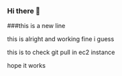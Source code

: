### Hi there 👋

###this is a new line

this is alright and working fine i guess

this is to check git pull in ec2 instance 

hope it works


